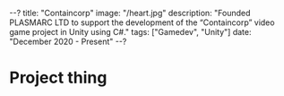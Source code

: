 --?
title: "Containcorp"
image: "/heart.jpg"
description: "Founded PLASMARC LTD to support the development of the “Containcorp” video game project in Unity using C#."
tags: ["Gamedev", "Unity"]
date: "December 2020 - Present"
--?

# Project thing